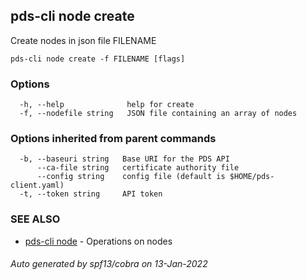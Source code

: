 ## pds-cli node create

Create nodes in json file FILENAME

```
pds-cli node create -f FILENAME [flags]
```

### Options

```
  -h, --help              help for create
  -f, --nodefile string   JSON file containing an array of nodes
```

### Options inherited from parent commands

```
  -b, --baseuri string   Base URI for the PDS API
      --ca-file string   certificate authority file
      --config string    config file (default is $HOME/pds-client.yaml)
  -t, --token string     API token
```

### SEE ALSO

* [pds-cli node](pds-cli_node.md)	 - Operations on nodes

###### Auto generated by spf13/cobra on 13-Jan-2022
